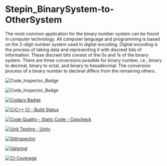 # Stepin_BinarySystem-to-OtherSystem

The most common application for the binary number system can be found in computer technology. All computer language and programming is based on the 2-digit number system used in digital encoding. Digital encoding is the process of taking data and representing it with discreet bits of information. These discreet bits consist of the 0s and 1s of the binary system.
There are three conversions possible for binary number, i.e., binary to decimal, binary to octal, and binary to hexadecimal. The conversion process of a binary number to decimal differs from the remaining others.


![Code_Inspector_Badge](https://www.code-inspector.com/project/27714/score/svg)

![Code_Inspector_Badge](https://www.code-inspector.com/project/27714/status/svg)

[![Codacy Badge](https://app.codacy.com/project/badge/Grade/5f6bdec695cc4db286091de998a5c2e7)](https://www.codacy.com/gh/GudimetlaSaiSatish/Stepin_BinarySystem-to-OtherSystem/dashboard?utm_source=github.com&amp;utm_medium=referral&amp;utm_content=GudimetlaSaiSatish/Stepin_BinarySystem-to-OtherSystem&amp;utm_campaign=Badge_Grade)

[![C/C++ CI - Build Status](https://github.com/GudimetlaSaiSatish/Stepin_BinarySystem-to-OtherSystem/actions/workflows/c-build.yml/badge.svg)](https://github.com/GudimetlaSaiSatish/Stepin_BinarySystem-to-OtherSystem/actions/workflows/c-build.yml)

[![Code Quality - Static Code - Cppcheck](https://github.com/GudimetlaSaiSatish/Stepin_BinarySystem-to-OtherSystem/actions/workflows/cppcheck.yml/badge.svg)](https://github.com/GudimetlaSaiSatish/Stepin_BinarySystem-to-OtherSystem/actions/workflows/cppcheck.yml)

[![Unit Testing - Unity](https://github.com/GudimetlaSaiSatish/Stepin_BinarySystem-to-OtherSystem/actions/workflows/unity.yml/badge.svg)](https://github.com/GudimetlaSaiSatish/Stepin_BinarySystem-to-OtherSystem/actions/workflows/unity.yml)

[![GitInspector](https://github.com/GudimetlaSaiSatish/Stepin_BinarySystem-to-OtherSystem/actions/workflows/gitinspector.yml/badge.svg)](https://github.com/GudimetlaSaiSatish/Stepin_BinarySystem-to-OtherSystem/actions/workflows/gitinspector.yml)

[![Valgrind](https://github.com/GudimetlaSaiSatish/Stepin_BinarySystem-to-OtherSystem/actions/workflows/valgrind.yml/badge.svg)](https://github.com/GudimetlaSaiSatish/Stepin_BinarySystem-to-OtherSystem/actions/workflows/valgrind.yml)

[![CI-Coverage](https://github.com/GudimetlaSaiSatish/Stepin_BinarySystem-to-OtherSystem/actions/workflows/coverage.yml/badge.svg)](https://github.com/GudimetlaSaiSatish/Stepin_BinarySystem-to-OtherSystem/actions/workflows/coverage.yml)
